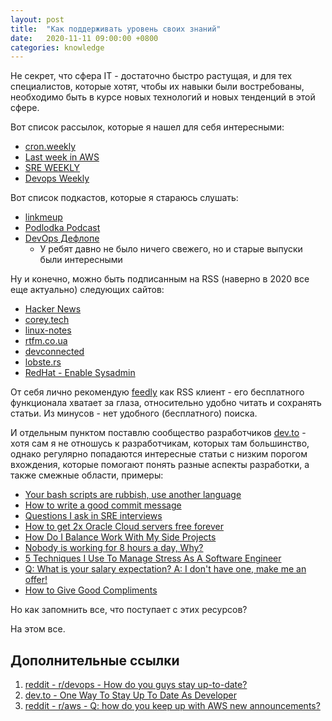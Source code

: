 ```yaml
---
layout: post
title:  "Как поддерживать уровень своих знаний"
date:   2020-11-11 09:00:00 +0800
categories: knowledge
---
```


Не секрет, что сфера IT - достаточно быстро растущая, и для тех специалистов, которые хотят, чтобы их навыки были востребованы, необходимо быть в курсе новых технологий и новых тенденций в этой сфере.

Вот список рассылок, которые я нашел для себя интересными:

* [cron.weekly](https://ma.ttias.be/cronweekly/)
* [Last week in AWS](https://www.lastweekinaws.com/)
* [SRE WEEKLY](https://sreweekly.com)
* [Devops Weekly](https://www.devopsweekly.com)

Вот список подкастов, которые я стараюсь слушать:

* [linkmeup](https://linkmeup.ru)
* [Podlodka Podcast](https://podcasts.google.com/feed/aHR0cHM6Ly9mZWVkcy5zb3VuZGNsb3VkLmNvbS91c2Vycy9zb3VuZGNsb3VkOnVzZXJzOjI5MTMzNzEwNi9zb3VuZHMucnNz?sa=X&ved=2ahUKEwj2v9Hwn4rtAhWR_4UKHZi3DYkQ9sEGegQIARAL)
* [DevOps Дефлопе](https://devopsdeflope.ru)
  * У ребят давно не было ничего свежего, но и старые выпуски были интересными

Ну и конечно, можно быть подписанным на RSS (наверно в 2020 все еще актуально) следующих сайтов:

* [Hacker News](https://news.ycombinator.com/)
* [corey.tech](https://corey.tech)
* [linux-notes](https://linux-notes.org)
* [rtfm.co.ua](https://rtfm.co.ua)
* [devconnected](https://devconnected.com)
* [lobste.rs](https://lobste.rs)
* [RedHat - Enable Sysadmin](https://www.redhat.com/sysadmin/)

От себя лично рекомендую [feedly](https://feedly.com) как RSS клиент - его бесплатного функционала хватает за глаза, относительно удобно читать и сохранять статьи. Из минусов - нет удобного (бесплатного) поиска.

И отдельным пунктом поставлю сообщество разработчиков [dev.to](https://dev.to) - хотя сам я не отношусь к разработчикам, которых там большинство, однако регулярно попадаются интересные статьи с низким порогом вхождения, которые помогают понять разные аспекты разработки, а также смежные области, примеры:

* [Your bash scripts are rubbish, use another language](https://dev.to/taikedz/your-bash-scripts-are-rubbish-use-another-language-5dh7)
* [How to write a good commit message](https://dev.to/chrissiemhrk/git-commit-message-5e21)
* [Questions I ask in SRE interviews](https://dev.to/logan/questions-i-ask-in-sre-interviews-a9j)
* [How to get 2x Oracle Cloud servers free forever](https://dev.to/phocks/how-to-get-2x-oracle-cloud-servers-free-forever-4o22)
* [How Do I Balance Work With My Side Projects](https://dev.to/catalinmpit/how-do-i-balance-work-with-my-side-projects-5gm0)
* [Nobody is working for 8 hours a day, Why?](https://dev.to/shivenigma/nobody-is-working-for-8-hours-a-day-why-3ilg)
* [5 Techniques I Use To Manage Stress As A Software Engineer](https://dev.to/nickbulljs/5-techniques-i-use-to-manage-stress-as-a-software-engineer-2o2n)
* [Q: What is your salary expectation? A: I don't have one, make me an offer!](https://dev.to/jmfayard/what-is-your-salary-expectation-a-i-don-t-have-one-make-me-an-offer-2jaf)
* [How to Give Good Compliments](https://dev.to/annajmcdougall/how-to-give-good-compliments-4ggl)

Но как запомнить все, что поступает с этих ресурсов?

На этом все.

## Дополнительные ссылки

1. [reddit - r/devops - How do you guys stay up-to-date?](https://www.reddit.com/r/devops/comments/j3t2cj/how_do_you_guys_stay_uptodate/)
2. [dev.to - One Way To Stay Up To Date As Developer](https://dev.to/catalinmpit/one-way-to-stay-up-to-date-as-developer-1pf3)
3. [reddit - r/aws - Q: how do you keep up with AWS new announcements?](https://www.reddit.com/r/aws/comments/g0itdu/q_how_do_you_keep_up_with_aws_new_announcements/)
